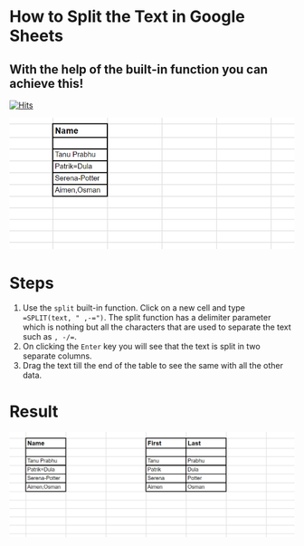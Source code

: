 # How to Split the Text in Google Sheets
## With the help of the built-in function you can achieve this!

[![Hits](https://hits.seeyoufarm.com/api/count/incr/badge.svg?url=https%3A%2F%2Fgithub.com%2FTanu-N-Prabhu%2FTechIsEasy%2Fblob%2Fmain%2Fsplit_text.md&count_bg=%2379C83D&title_bg=%23555555&icon=&icon_color=%23E7E7E7&title=hits&edge_flat=false)](https://hits.seeyoufarm.com)

![Img](https://github.com/Tanu-N-Prabhu/TechIsEasy/blob/main/Img/split_table.PNG)

# Steps

1. Use the `split` built-in function. Click on a new cell and type `=SPLIT(text, " ,-=")`. The split function has a delimiter parameter which is nothing but all the characters that are used to separate the text such as `, -/=`.
2. On clicking the `Enter` key you will see that the text is split in two separate columns.
3. Drag the text till the end of the table to see the same with all the other data.

# Result
![Img](https://github.com/Tanu-N-Prabhu/TechIsEasy/blob/main/Img/split_result.PNG)

